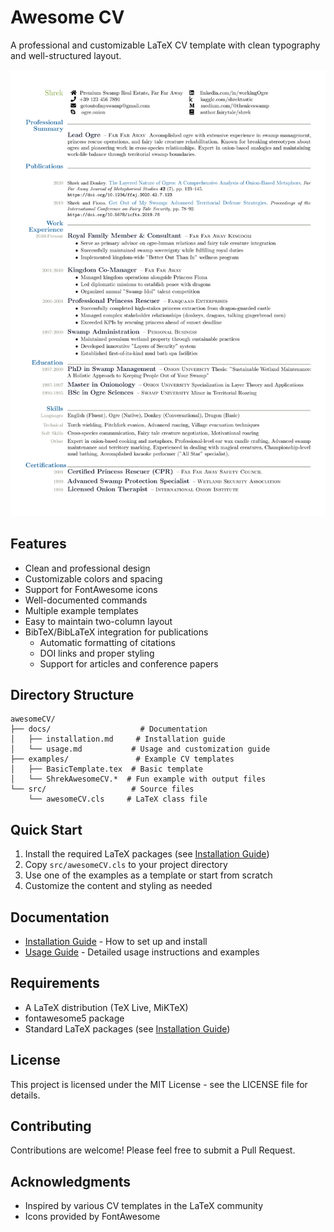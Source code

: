# Awesome CV

A professional and customizable LaTeX CV template with clean typography and well-structured layout.

![Example CV](examples/ShrekAwesomeCV.png)

## Features

- Clean and professional design
- Customizable colors and spacing
- Support for FontAwesome icons
- Well-documented commands
- Multiple example templates
- Easy to maintain two-column layout
- BibTeX/BibLaTeX integration for publications
  - Automatic formatting of citations
  - DOI links and proper styling
  - Support for articles and conference papers

## Directory Structure

```
awesomeCV/
├── docs/                    # Documentation
│   ├── installation.md     # Installation guide
│   └── usage.md           # Usage and customization guide
├── examples/               # Example CV templates
│   ├── BasicTemplate.tex  # Basic template
│   └── ShrekAwesomeCV.*  # Fun example with output files
└── src/                   # Source files
    └── awesomeCV.cls     # LaTeX class file
```

## Quick Start

1. Install the required LaTeX packages (see [Installation Guide](docs/installation.md))
2. Copy `src/awesomeCV.cls` to your project directory
3. Use one of the examples as a template or start from scratch
4. Customize the content and styling as needed

## Documentation

- [Installation Guide](docs/installation.md) - How to set up and install
- [Usage Guide](docs/usage.md) - Detailed usage instructions and examples

## Requirements

- A LaTeX distribution (TeX Live, MiKTeX)
- fontawesome5 package
- Standard LaTeX packages (see [Installation Guide](docs/installation.md))

## License

This project is licensed under the MIT License - see the LICENSE file for details.

## Contributing

Contributions are welcome! Please feel free to submit a Pull Request.

## Acknowledgments

- Inspired by various CV templates in the LaTeX community
- Icons provided by FontAwesome
